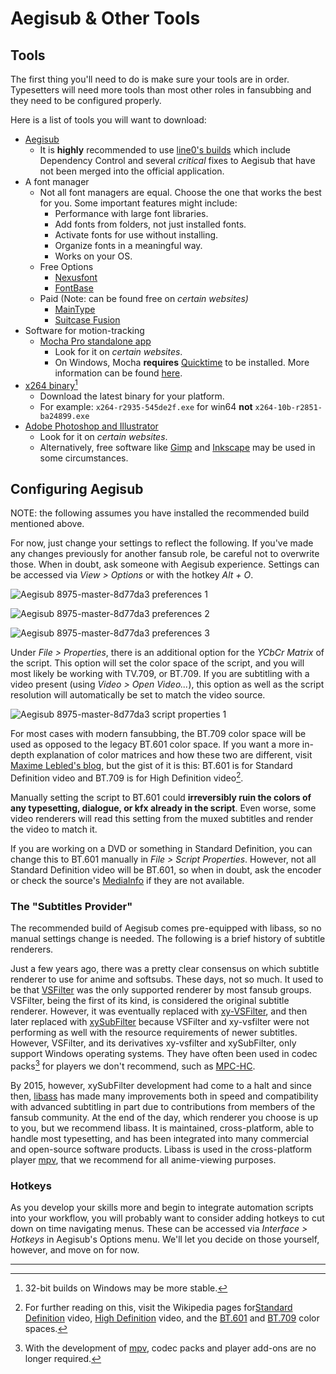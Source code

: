 # Aegisub & Other Tools

## Tools

The first thing you'll need to do is make sure your tools are in order.
Typesetters will need more tools than most other roles in fansubbing and
they need to be configured properly.

Here is a list of tools you will want to download:

  - [Aegisub][]
      - It is **highly** recommended to use [line0's builds][] which
        include Dependency Control and several *critical*
        fixes to Aegisub that have not been merged into the official
        application.
  - A font manager
      - Not all font managers are equal. Choose the one that works the
        best for you. Some important features might include:
          - Performance with large font libraries.
          - Add fonts from folders, not just installed fonts.
          - Activate fonts for use without installing.
          - Organize fonts in a meaningful way.
          - Works on your OS.
      - Free Options
          - [Nexusfont][]
          - [FontBase][]
      - Paid (Note: can be found free on *certain websites)*
          - [MainType][]
          - [Suitcase Fusion][]
  - Software for motion-tracking
      - [Mocha Pro standalone app][]
        - Look for it on *certain websites*.
        - On Windows, Mocha **requires** [Quicktime][] to be installed.
          More information can be found [here][quicktimeFAQ].
  - [x264 binary][][^2]
      - Download the latest binary for your platform.
      - For example: `x264-r2935-545de2f.exe` for win64
        **not** `x264-10b-r2851-ba24899.exe`
  - [Adobe Photoshop and Illustrator][]
      - Look for it on *certain websites*.
      - Alternatively, free software like
        [Gimp][] and
        [Inkscape][] may be used in some
        circumstances.

[Aegisub]: http://www.aegisub.org
[Nexusfont]: http://www.xiles.net
[FontBase]: http://fontba.se
[MainType]: http://www.high-logic.com/font-manager/maintype.html
[Suitcase Fusion]: https://www.extensis.com/products/font-management/suitcase-fusion/
[Mocha Pro standalone app]: https://www.imagineersystems.com/products/mocha-pro/
[Quicktime]: https://support.apple.com/kb/DL837?locale=en_US
[quicktimeFAQ]: http://www.imagineersystems.com/support/support-faq/#quicktime-on-windows
[x264 binary]: https://download.videolan.org/x264/binaries/
[Adobe Photoshop and Illustrator]: http://www.adobe.com/creativecloud.html
[Gimp]: https://www.gimp.org
[Inkscape]: https://inkscape.org/en/
[line0's builds]: https://files.line0.eu/builds/Aegisub/


## Configuring Aegisub

NOTE: the following assumes you have installed the recommended build
mentioned above.

For now, just change your settings to reflect the following.
If you've made any changes previously for another fansub role,
be careful not to overwrite those.
When in doubt, ask someone with Aegisub experience.
Settings can be accessed via *View \> Options*
or with the hotkey *Alt + O*.

![Aegisub 8975-master-8d77da3 preferences 1](images/preferences-1.png)

![Aegisub 8975-master-8d77da3 preferences 2](images/preferences-2.png)

![Aegisub 8975-master-8d77da3 preferences 3](images/preferences-3.png)

Under *File \> Properties*,
there is an additional option for the *YCbCr Matrix* of the script.
This option will set the color space of the script,
and you will most likely be working with TV.709,
or BT.709.
If you are subtitling with a video present
(using *Video \> Open Video...*),
this option as well as the script resolution
will automatically be set to match the video source.

![Aegisub 8975-master-8d77da3 script properties 1](images/script_properties-1.png)

For most cases with modern fansubbing,
the BT.709 color space will be used
as opposed to the legacy BT.601 color space.
If you want a more in-depth explanation of color matrices
and how these two are different,
visit [Maxime Lebled's blog](../archived-websites/bt601-vs-bt709.md),
but the gist of it is this:
BT.601 is for Standard Definition video
and BT.709 is for High Definition video[^3].

Manually setting the script to BT.601 could
**irreversibly ruin the colors of any typesetting,
dialogue,
or kfx already in the script**.
Even worse,
some video renderers will read this setting from the muxed subtitles
and render the video to match it.

If you are working on a DVD
or something in Standard Definition,
you can change this to BT.601 manually in *File \> Script Properties*.
However, not all Standard Definition video will be BT.601,
so when in doubt,
ask the encoder or check the source's
[MediaInfo][] if they are not available.

[MediaInfo]: https://mediaarea.net/en/MediaInfo


### The "Subtitles Provider"

The recommended build of Aegisub comes pre-equipped with libass,
so no manual settings change is needed.
The following is a brief history of subtitle renderers.

Just a few years ago,
there was a pretty clear consensus on which
subtitle renderer to use for anime and softsubs.
These days, not so much.
It used to be that [VSFilter][]
was the only supported renderer by most fansub groups.
VSFilter, being the first of its kind,
is considered the original subtitle renderer.
However, it was eventually replaced with [xy-VSFilter][],
and then later replaced with [xySubFilter][]
because VSFilter and xy-vsfilter were not performing as well
with the resource requirements of newer subtitles.
However, VSFilter,
and its derivatives xy-vsfilter and xySubFilter,
only support Windows operating systems.
They have often been used in codec packs[^4] for
players we don't recommend,
such as [MPC-HC][].

By 2015, however,
xySubFilter development had come to a halt and since then,
[libass][] has made many improvements
both in speed and compatibility with advanced subtitling
in part due to contributions from members of the fansub community.
At the end of the day,
which renderer you choose is up to you,
but we recommend libass.
It is maintained,
cross-platform,
able to handle most typesetting,
and has been integrated into many commercial
and open-source software products.
Libass is used in the cross-platform player
[mpv][],
that we recommend for all anime-viewing purposes.

[libass]: https://github.com/libass/libass
[VSFilter]: https://sourceforge.net/projects/guliverkli/files/VSFilter/
[xy-VSFilter]: https://forum.doom9.org/showthread.php?t=168282
[xySubFilter]: https://forum.doom9.org/showthread.php?t=168282
[MPC-HC]: https://mpc-hc.org/
[mpv]: https://mpv.io/

### Hotkeys

As you develop your skills more
and begin to integrate automation scripts into your workflow,
you will probably want to consider adding
hotkeys to cut down on time navigating menus.
These can be accessed via
*Interface \> Hotkeys*
in Aegisub's Options menu.
We'll let you decide on those yourself, however,
and move on for now.

***

[^1]: Most if not all fansubbers use Mocha for motion-tracking, but the author of the motion-tracking page prefers the free software Blender, which may be easier for some to acquire.

[^2]: 32-bit builds on Windows may be more stable.

[^3]: For further reading on this, visit the Wikipedia pages for[Standard Definition][] video, [High Definition][] video, and the [BT.601][] and [BT.709][] color spaces.

[^4]: With the development of [mpv][], codec packs and player add-ons are no longer required.

[Standard Definition]: https://en.wikipedia.org/wiki/Standard-definition_television
[High Definition]: https://en.wikipedia.org/wiki/High-definition_video
[BT.601]: https://en.wikipedia.org/wiki/Rec._601
[BT.709]: https://en.wikipedia.org/wiki/Rec._709
